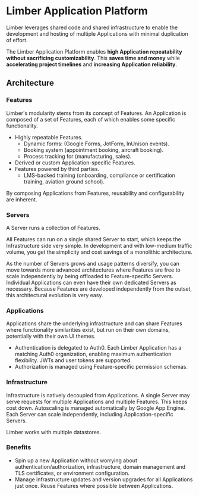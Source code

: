 # Limber Application Platform

Limber leverages shared code and shared infrastructure
to enable the development and hosting of multiple Applications
with minimal duplication of effort.

The Limber Application Platform enables **high Application repeatability**
**without sacrificing customizability**. This **saves time and money**
while **accelerating project timelines** and **increasing Application reliability**.

## Architecture

### Features

Limber's modularity stems from its concept of Features.
An Application is composed of a set of Features,
each of which enables some specific functionality.

- Highly repeatable Features.
  - Dynamic forms:
    (Google Forms, JotForm, InUnison events).
  - Booking system
    (appointment booking, aircraft booking).
  - Process tracking for
    (manufacturing, sales).
- Derived or custom Application-specific Features.
- Features powered by third parties.
  - LMS-backed training
    (onboarding, compliance or certification training, aviation ground school).

By composing Applications from Features,
reusability and configurability are inherent.

### Servers

A Server runs a collection of Features.

All Features can run on a single shared Server to start,
which keeps the Infrastructure side very simple.
In development and with low-medium traffic volume,
you get the simplicity and cost savings of a monolithic architecture.

As the number of Servers grows and usage patterns diversify,
you can move towards more advanced architectures
where Features are free to scale independently by being offloaded to Feature-specific Servers.
Individual Applications can even have their own dedicated Servers as necessary.
Because Features are developed independently from the outset,
this architectural evolution is very easy.

### Applications

Applications share the underlying infrastructure
and can share Features where functionality similarities exist,
but run on their own domains,
potentially with their own UI themes.

- Authentication is delegated to Auth0.
  Each Limber Application has a matching Auth0 organization,
  enabling maximum authentication flexibility.
  JWTs and user tokens are supported.
- Authorization is managed using Feature-specific permission schemas.

### Infrastructure

Infrastructure is natively decoupled from Applications.
A single Server may serve requests for multiple Applications and multiple Features.
This keeps cost down.
Autoscaling is managed automatically by Google App Engine.
Each Server can scale independently, including Application-specific Servers.

Limber works with multiple datastores.

### Benefits

- Spin up a new Application without worrying about
  authentication/authorization, infrastructure,
  domain management and TLS certificates, or environment configuration.
- Manage infrastructure updates and version upgrades for all Applications just once.
  Reuse Features where possible between Applications.

